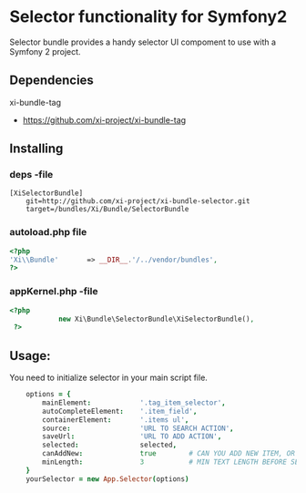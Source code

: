 # Selector functionality for Symfony2

Selector bundle provides a handy selector UI compoment to use with a Symfony 2 project.


## Dependencies

xi-bundle-tag
* https://github.com/xi-project/xi-bundle-tag

## Installing

### deps -file
```
[XiSelectorBundle]
    git=http://github.com/xi-project/xi-bundle-selector.git
    target=/bundles/Xi/Bundle/SelectorBundle
```

### autoload.php file
```php
<?php
'Xi\\Bundle'       => __DIR__.'/../vendor/bundles',
?>
```

### appKernel.php -file
```php
<?php
            new Xi\Bundle\SelectorBundle\XiSelectorBundle(),
 ?>
```

## Usage:

You need to initialize selector in your main script file.

```coffeescript    
    options = {
        mainElement:            '.tag_item_selector',
        autoCompleteElement:    '.item_field', 
        containerElement:       '.items ul', 
        source:                 'URL TO SEARCH ACTION',     
        saveUrl:                'URL TO ADD ACTION',    
        selected:               selected,
        canAddNew:              true        # CAN YOU ADD NEW ITEM, OR JUST SELECT WHAT YOU HAVE SEARCHED.
        minLength:              3           # MIN TEXT LENGTH BEFORE SEARCH KICKS IN
    }
    yourSelector = new App.Selector(options)
```